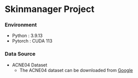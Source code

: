 # Skinmanager Project

### Environment
- Python : 3.9.13
- Pytorch : CUDA 113

### Data Source
- ACNE04 Dataset
  - The ACNE04 dataset can be downloaded from [Google][googlelink]

[googlelink]: https://drive.google.com/drive/folders/18yJcHXhzOv7H89t-Lda6phheAicLqMuZ "Go google"
